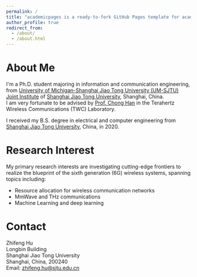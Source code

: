 ```yaml
---
permalink: /
title: "academicpages is a ready-to-fork GitHub Pages template for academic personal websites"
author_profile: true
redirect_from: 
  - /about/
  - /about.html
---
```


About Me
======

I'm a Ph.D. student majoring in information and communication engineering, from [University of Michigan-Shanghai Jiao Tong University (UM-SJTU) Joint Institute](https://www.ji.sjtu.edu.cn/) of [Shanghai Jiao Tong University](https://www.sjtu.edu.cn/), Shanghai, China.\
I am very fortunate to be advised by [Prof. Chong Han](https://sites.ji.sjtu.edu.cn/chonghan/) in the Terahertz Wireless Communications (TWC) Laboratory.

I received my B.S. degree in electrical and computer engineering from [Shanghai Jiao Tong University](https://www.sjtu.edu.cn/), China, in 2020.

Research Interest
======
My primary research interests are investigating cutting-edge frontiers to realize the blueprint of the sixth generation (6G) wireless systems, spanning topics including:
 - Resource allocation for wireless communication networks
 - MmWave and THz communications
 - Machine Learning and deep learning

Contact
======
Zhifeng Hu\
Longbin Building\
Shanghai Jiao Tong University\
Shanghai, China, 200240\
Email: zhifeng.hu@sjtu.edu.cn
